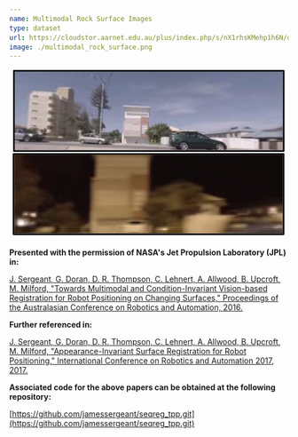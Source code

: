 ```yaml
---
name: Multimodal Rock Surface Images
type: dataset
url: https://cloudstor.aarnet.edu.au/plus/index.php/s/nX1rhsKMehp1h6N/download
image: ./multimodal_rock_surface.png
---
```


<p align="center"><img src="./multilane_sideways.png" alt="Example images from the multimodal rock surface images dataset"/></p>

**Presented with the permission of NASA's Jet Propulsion Laboratory (JPL) in:**

[J. Sergeant, G. Doran, D. R. Thompson, C. Lehnert, A. Allwood, B. Upcroft, M. Milford, "Towards Multimodal and Condition-Invariant Vision-based Registration for Robot Positioning on Changing Surfaces," Proceedings of the Australasian Conference on Robotics and Automation, 2016.](https://www.dropbox.com/s/jures6u20q9yvjn/Towards%20Multimodal%20and%20Condition-Invariant%20Vision-based%20Registration%20for%20Robot%20Positioning%20on%20Changing%20Surfaces.pdf?dl=0)

**Further referenced in:**

[J. Sergeant, G. Doran, D. R. Thompson, C. Lehnert, A. Allwood, B. Upcroft, M. Milford, "Appearance-Invariant Surface Registration for Robot Positioning," International Conference on Robotics and Automation 2017, 2017.](https://www.dropbox.com/s/wnre3ioyrpz7n24/Appearance-Invariant%20Surface%20Registration%20for%20Robot%20Positioning.pdf?dl=0)

**Associated code for the above papers can be obtained at the following repository:**

[https://github.com/jamessergeant/seqreg_tpp.git](https://github.com/jamessergeant/seqreg_tpp.git)
